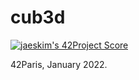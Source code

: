# cub3d

[![jaeskim's 42Project Score](https://badge42.herokuapp.com/api/project/lraffin/cub3d)](https://github.com/JaeSeoKim/badge42)

42Paris, January 2022.
